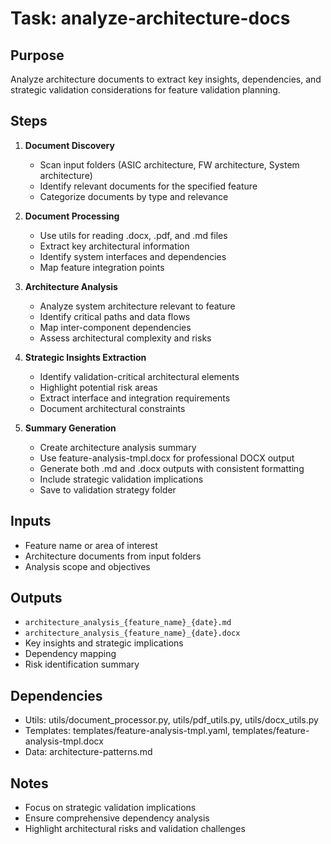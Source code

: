 # Task: analyze-architecture-docs

## Purpose
Analyze architecture documents to extract key insights, dependencies, and strategic validation considerations for feature validation planning.

## Steps
1. **Document Discovery**
   - Scan input folders (ASIC architecture, FW architecture, System architecture)
   - Identify relevant documents for the specified feature
   - Categorize documents by type and relevance

2. **Document Processing**
   - Use utils for reading .docx, .pdf, and .md files
   - Extract key architectural information
   - Identify system interfaces and dependencies
   - Map feature integration points

3. **Architecture Analysis**
   - Analyze system architecture relevant to feature
   - Identify critical paths and data flows
   - Map inter-component dependencies
   - Assess architectural complexity and risks

4. **Strategic Insights Extraction**
   - Identify validation-critical architectural elements
   - Highlight potential risk areas
   - Extract interface and integration requirements
   - Document architectural constraints

5. **Summary Generation**
   - Create architecture analysis summary
   - Use feature-analysis-tmpl.docx for professional DOCX output
   - Generate both .md and .docx outputs with consistent formatting
   - Include strategic validation implications
   - Save to validation strategy folder

## Inputs
- Feature name or area of interest
- Architecture documents from input folders
- Analysis scope and objectives

## Outputs
- `architecture_analysis_{feature_name}_{date}.md`
- `architecture_analysis_{feature_name}_{date}.docx`
- Key insights and strategic implications
- Dependency mapping
- Risk identification summary

## Dependencies
- Utils: utils/document_processor.py, utils/pdf_utils.py, utils/docx_utils.py
- Templates: templates/feature-analysis-tmpl.yaml, templates/feature-analysis-tmpl.docx
- Data: architecture-patterns.md

## Notes
- Focus on strategic validation implications
- Ensure comprehensive dependency analysis
- Highlight architectural risks and validation challenges